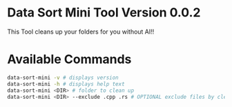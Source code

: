 # Data Sort Mini Tool Version 0.0.2

This Tool cleans up your folders for you without AI!!

# Available Commands

```sh
data-sort-mini -v # displays version
data-sort-mini -h # displays help text
data-sort-mini <DIR> # folder to clean up 
data-sort-mini <DIR> --exclude .cpp .rs # OPTIONAL exclude files by clean up (only file extension.) 
```
